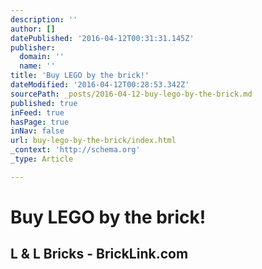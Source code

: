 ```yaml
---
description: ''
author: []
datePublished: '2016-04-12T00:31:31.145Z'
publisher:
  domain: ''
  name: ''
title: 'Buy LEGO by the brick!'
dateModified: '2016-04-12T00:28:53.342Z'
sourcePath: _posts/2016-04-12-buy-lego-by-the-brick.md
published: true
inFeed: true
hasPage: true
inNav: false
url: buy-lego-by-the-brick/index.html
_context: 'http://schema.org'
_type: Article

---
```

# Buy LEGO by the brick!

<article style=""><h1>L &amp; L Bricks - BrickLink.com</h1></article>